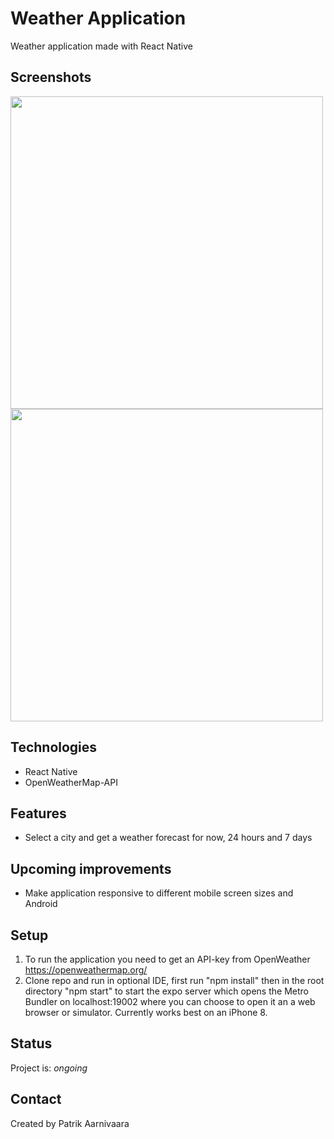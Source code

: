 # Weather Application
Weather application made with React Native

## Screenshots
<img src="https://res.cloudinary.com/whatwherewhen/image/upload/v1612358326/weather/ybu31p1kuy2dbhp1myz4.png" width="auto" height="500">
<img src="https://res.cloudinary.com/whatwherewhen/image/upload/v1612358326/weather/domhji8yshskbypydzah.png" width="auto" height="500">

## Technologies
* React Native
* OpenWeatherMap-API

## Features
* Select a city and get a weather forecast for now, 24 hours and 7 days

## Upcoming improvements
* Make application responsive to different mobile screen sizes and Android

## Setup
1. To run the application you need to get an API-key from OpenWeather https://openweathermap.org/
2. Clone repo and run in optional IDE, first run "npm install" then in the root directory "npm start" to start the expo server which opens the Metro Bundler on localhost:19002 where you can choose to open it an a web browser or simulator. Currently works best on an iPhone 8.

## Status
Project is: _ongoing_

## Contact
Created by Patrik Aarnivaara

